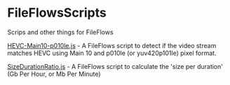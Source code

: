 # FileFlowsScripts
Scrips and other things for FileFlows

[HEVC-Main10-p010le.js](scripts/HEVC-Main10-p010le.js) - A FileFlows script to detect if the video stream matches HEVC using Main 10 and p010le (or yuv420p101le) pixel format.

[SizeDurationRatio.js](scripts/SizeDurationRatio.js) - A FileFlows script to calculate the 'size per duration' (Gb Per Hour, or Mb Per Minute)
